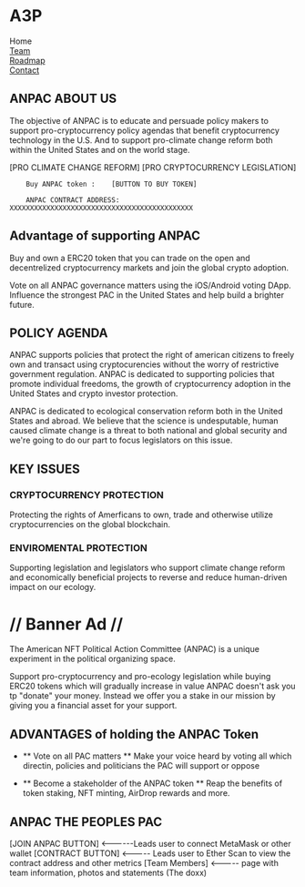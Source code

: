 # A3P
<div class="outter">
    <div class="active">Home</div>
    <div><a href="https://the-zeitgeist-movement.github.io/A3P/team">Team</a></div>
    <div><a href="https://the-zeitgeist-movement.github.io/A3P/roadmap">Roadmap</a></div>
    <div><a href="https://the-zeitgeist-movement.github.io/A3P/contact">Contact</a></div>
</div>

## ANPAC ABOUT US

The objective of ANPAC is to educate and persuade policy makers to support pro-cryptocurrency policy agendas that benefit cryptocurrency technology in the U.S. And to support pro-climate change reform both within the United States and on the world stage.

[PRO CLIMATE CHANGE REFORM]      [PRO CRYPTOCURRENCY LEGISLATION]    





        Buy ANPAC token :    [BUTTON TO BUY TOKEN] 
        
        ANPAC CONTRACT ADDRESS: XXXXXXXXXXXXXXXXXXXXXXXXXXXXXXXXXXXXXXXXXXXXX
        
      
## Advantage of supporting ANPAC
 
Buy and own a ERC20 token that you can trade on the open and decentrelized cryptocurrency markets and join the global crypto adoption.
 
Vote on all ANPAC governance matters using the iOS/Android voting DApp. Influence the strongest PAC in the United States and help build a brighter future.  
 
## POLICY AGENDA 
 
ANPAC supports policies that protect the right of american citizens to freely own and transact using cryptocurencies without the worry of restrictive government regulation. ANPAC is dedicated to supporting policies that promote individual freedoms, the growth of cryptocurrency adoption in the United States and crypto investor protection. 

ANPAC is dedicated to ecological conservation reform both in the United States and abroad. We believe that the science is undesputable, human caused climate change is a threat to both national and global security and we're going to do our part to focus legislators on this issue. 
 
## KEY ISSUES 

 
### CRYPTOCURRENCY PROTECTION
Protecting the rights of Amerficans to own, trade and otherwise utilize cryptocurrencies on the global blockchain. 

### ENVIROMENTAL PROTECTION
Supporting legislation and legislators who support climate change reform and economically beneficial projects to reverse and reduce human-driven impact on our ecology. 

# // Banner Ad //
The American NFT Political Action Committee (ANPAC) is a unique experiment in the political organizing space. 

Support pro-cryptocurrency and pro-ecology legislation while buying ERC20 tokens which will gradually increase in value
ANPAC doesn't ask you tp "donate" your money. Instead we offer you a stake in our mission by giving you a financial asset for your support.


## ADVANTAGES of holding the ANPAC Token 

  - ** Vote on all PAC matters **
    Make your voice heard by voting all which directin, policies and politicians the PAC will support or oppose
    
  - ** Become a stakeholder of the ANPAC token **
    Reap the benefits of token staking, NFT minting, AirDrop rewards and more. 
  
## ANPAC THE PEOPLES PAC 


[JOIN ANPAC BUTTON] <------Leads user to connect MetaMask or other wallet 
[CONTRACT BUTTON] <----- Leads user to Ether Scan to view the contract address and other metrics 
[Team Members] <----- page with team information, photos and statements  (The doxx)  
 
